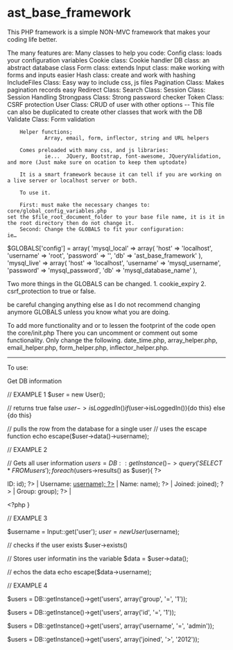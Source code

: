 # ast_base_framework

This PHP framework is a simple NON-MVC framework that makes your coding life better.

The many features are:
        Many classes to help you code:
                Config class: loads your configuration variables
                Cookie class: Cookie handler
                DB class: an abstract database class
                Form class: extends Input class: make working with forms and inputs easier
                Hash class: create and work with hashing
                IncludeFiles Class: Easy way to include css, js files
                Pagination Class: Makes pagination records easy
                Redirect Class:
                Search Class:
                Session Class: Session Handling
                Strongpass Class: Strong password checker
                Token Class: CSRF protection
                User Class: CRUD of user with other options -- This file can also be duplicated to create other classes that work with the DB
                Validate Class: Form validation

        Helper functions;
                Array, email, form, inflector, string and URL helpers

        Comes preloaded with many css, and js libraries:
                ie...  JQuery, Bootstrap, font-awesome, JQueryValidation, and more (Just make sure on ocation to keep them uptodate)

        It is a smart framework because it can tell if you are working on a live server or localhost server or both.

        To use it.

        First: must make the necessary changes to: core/global_config_variables.php
    set the $file_root_document_folder to your base file name, it is it in the root directory then do not change it.
        Second: Change the GLOBALS to fit your configuration:
    ie…
$GLOBALS['config'] = array(
    'mysql_local' => array(
        'host'      => 'localhost',
        'username'  => 'root',
        'password'  => '',
        'db'        => 'ast_base_framework'
    ),
    'mysql_live' => array(
        'host'      => 'localhost',
        'username'  => 'mysql_username',
        'password'  => 'mysql_password',
        'db'        => 'mysql_database_name'
    ),

Two more things in the GLOBALS can be changed.
    1. cookie_expiry
    2. csrf_protection to true or false.

be careful changing anything else as I do not recommend changing anymore GLOBALS unless you know what you are doing.


To add more functionality and or to lessen the footprint of the code open the  core/init.php
    There you can uncomment or comment out some functionality.  Only change the following.
        date_time.php, array_helper.php, email_helper.php, form_helper.php, inflector_helper.php.

__________________________________________________________________________
To use:

Get DB information

// EXAMPLE 1
$user = new User();

// returns true false
$user->isLoggedIn()
if($user->isLoggedIn()){do this} else {do this}

// pulls the row from the database for a single user
// uses the escape function
echo escape($user->data()->username);




// EXAMPLE 2

// Gets all user information
$users = DB::getInstance()->query('SELECT * FROM users');
foreach ($users->results() as $user){ ?>
        <!-- echo $user->username."<br />"; -->
        <p>
            ID: <?php echo escape($user->id); ?> |
            Username:  <a href="profile.php?user=<?php echo escape($user->username); ?>"><?php echo escape($user->username); ?></a> |
            Name: <?php echo escape($user->name); ?> |
            Joined: <?php echo escape($user->joined); ?> |
            Group: <?php echo escape($user->group); ?> |
        </p>
    <?php }



// EXAMPLE 3

$username = Input::get('user');
$user = new User($username);

// checks if the user exists
$user->exists()

// Stores user informatin ins the variable
$data = $user->data();

// echos the data
echo escape($data->username);



// EXAMPLE 4

$users = DB::getInstance()->get('users', array('group', '=', '1'));

$users = DB::getInstance()->get('users', array('id', '=', '1'));

$users = DB::getInstance()->get('users', array('username', '=', 'admin'));

$users = DB::getInstance()->get('users', array('joined', '>', '2012'));
